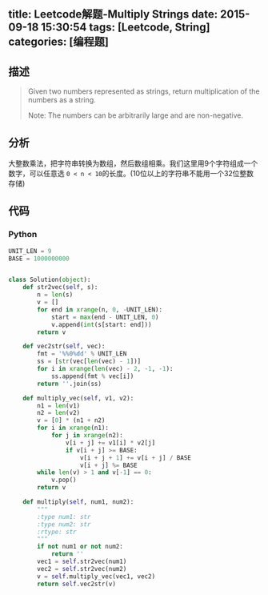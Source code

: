 title: Leetcode解题-Multiply Strings
date: 2015-09-18 15:30:54
tags: [Leetcode, String]
categories: [编程题]
---

## 描述
> Given two numbers represented as strings, return multiplication of the numbers as a string.
>
> Note: The numbers can be arbitrarily large and are non-negative.

## 分析
大整数乘法，把字符串转换为数组，然后数组相乘。我们这里用9个字符组成一个数字，可以任意选 `0 < n < 10`的长度。(10位以上的字符串不能用一个32位整数存储)

## 代码
### Python
```python
UNIT_LEN = 9
BASE = 1000000000


class Solution(object):
    def str2vec(self, s):
        n = len(s)
        v = []
        for end in xrange(n, 0, -UNIT_LEN):
            start = max(end - UNIT_LEN, 0)
            v.append(int(s[start: end]))
        return v

    def vec2str(self, vec):
        fmt = '%%0%dd' % UNIT_LEN
        ss = [str(vec[len(vec) - 1])]
        for i in xrange(len(vec) - 2, -1, -1):
            ss.append(fmt % vec[i])
        return ''.join(ss)

    def multiply_vec(self, v1, v2):
        n1 = len(v1)
        n2 = len(v2)
        v = [0] * (n1 + n2)
        for i in xrange(n1):
            for j in xrange(n2):
                v[i + j] += v1[i] * v2[j]
                if v[i + j] >= BASE:
                    v[i + j + 1] += v[i + j] / BASE
                    v[i + j] %= BASE
        while len(v) > 1 and v[-1] == 0:
            v.pop()
        return v

    def multiply(self, num1, num2):
        """
        :type num1: str
        :type num2: str
        :rtype: str
        """
        if not num1 or not num2:
            return ''
        vec1 = self.str2vec(num1)
        vec2 = self.str2vec(num2)
        v = self.multiply_vec(vec1, vec2)
        return self.vec2str(v)
```
